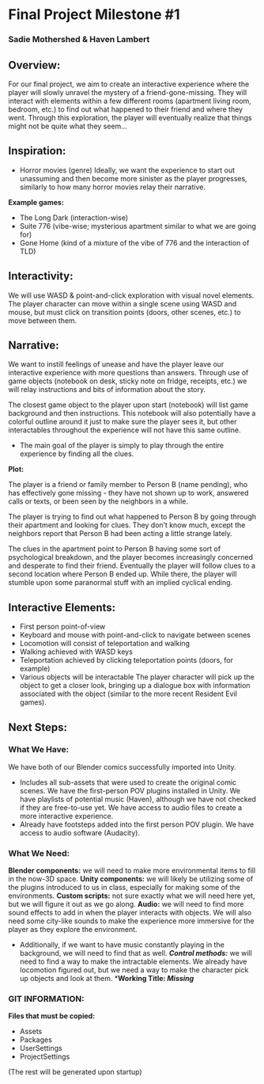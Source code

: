 # Final Project Milestone #1
### Sadie Mothershed & Haven Lambert

## Overview:
For our final project, we aim to create an interactive experience where the player will slowly unravel the mystery of a friend-gone-missing. They will interact with elements within a few different rooms (apartment living room, bedroom, etc.) to find out what happened to their friend and where they went. Through this exploration, the player will eventually realize that things might not be quite what they seem…

## Inspiration:
* Horror movies (genre)
Ideally, we want the experience to start out unassuming and then become more sinister as the player progresses, similarly to how many horror movies relay their narrative.

**Example games:**
* The Long Dark (interaction-wise)
* Suite 776 (vibe-wise; mysterious apartment similar to what we are going for)
* Gone Home (kind of a mixture of the vibe of 776 and the interaction of TLD)

## Interactivity:
We will use WASD & point-and-click exploration with visual novel elements. The player  character can move within a single scene using WASD and mouse, but must click on transition points (doors, other scenes, etc.) to move between them.

## Narrative:
We want to instill feelings of unease and have the player leave our interactive experience with more questions than answers. Through use of game objects (notebook on desk, sticky note on fridge, receipts, etc.) we will relay instructions and bits of information about the story.

The closest game object to the player upon start (notebook) will list game background and then instructions. This notebook will also potentially have a colorful outline around it just to make sure the player sees it, but other interactables throughout the experience will not have this same outline. 

* The main goal of the player is simply to play through the entire experience by finding all the clues.



**Plot:**

The player is a friend or family member to Person B (name pending), who has effectively gone missing - they have not shown up to work, answered calls or texts, or been seen by the neighbors in a while. 

The player is trying to find out what happened to Person B by going through their apartment and looking for clues. They don’t know much, except the neighbors report that Person B had been acting a little strange lately. 

The clues in the apartment point to Person B having some sort of psychological breakdown, and the player becomes increasingly concerned and desperate to find their friend. Eventually the player will follow clues to a second location where Person B ended up. While there, the player will stumble upon some paranormal stuff with an implied cyclical ending.

## Interactive Elements:
* First person point-of-view
* Keyboard and mouse with point-and-click to navigate between scenes
* Locomotion will consist of teleportation and walking
* Walking achieved with WASD keys
* Teleportation achieved by clicking teleportation points (doors, for example)
* Various objects will be interactable
The player character will pick up the object to get a closer look, bringing up a dialogue box with information associated with the object (similar to the more recent Resident Evil games).

## Next Steps: 

### What We Have:
We have both of our Blender comics successfully imported into Unity.
* Includes all sub-assets that were used to create the original comic scenes.
We have the first-person POV plugins installed in Unity.
We have playlists of potential music (Haven), although we have not checked if they are free-to-use yet.
We have access to audio files to create a more interactive experience.
* Already have footsteps added into the first person POV plugin.
We have access to audio software (Audacity).

### What We Need:
**Blender components:** we will need to make more environmental items to fill in the now-3D space.
**Unity components:** we will likely be utilizing some of the plugins introduced to us in class, especially for making some of the environments.
**Custom scripts:** not sure exactly what we will need here yet, but we will figure it out as we go along.
**Audio:** we will need to find more sound effects to add in when the player interacts with objects. We will also need some city-like sounds to make the experience more immersive for the player as they explore the environment. 
  * Additionally, if we want to have music constantly playing in the background, we will need to find that as well.
***Control methods:*** we will need to find a way to make the intractable elements. We already have locomotion figured out, but we need a way to make the character pick up objects and look at them.
***Working Title: *Missing***
 
### GIT INFORMATION: 

**Files that must be copied:**
* Assets
* Packages
* UserSettings
* ProjectSettings

(The rest will be generated upon startup)
